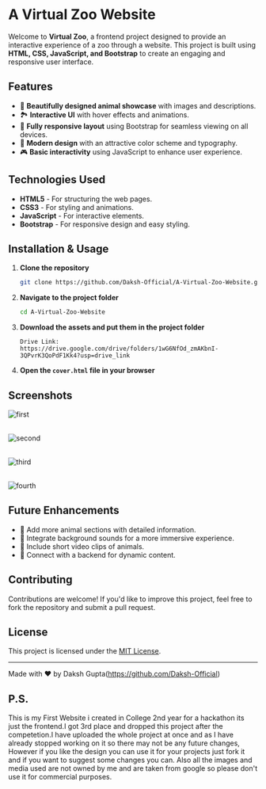 # A Virtual Zoo Website

Welcome to **Virtual Zoo**, a frontend project designed to provide an interactive experience of a zoo through a website. This project is built using **HTML, CSS, JavaScript, and Bootstrap** to create an engaging and responsive user interface.

## Features
- 🦁 **Beautifully designed animal showcase** with images and descriptions.
- 🏞 **Interactive UI** with hover effects and animations.
- 📱 **Fully responsive layout** using Bootstrap for seamless viewing on all devices.
- 🎨 **Modern design** with an attractive color scheme and typography.
- 🎮 **Basic interactivity** using JavaScript to enhance user experience.

## Technologies Used
- **HTML5** - For structuring the web pages.
- **CSS3** - For styling and animations.
- **JavaScript** - For interactive elements.
- **Bootstrap** - For responsive design and easy styling.

## Installation & Usage
1. **Clone the repository**
   ```bash
   git clone https://github.com/Daksh-Official/A-Virtual-Zoo-Website.git
   ```
2. **Navigate to the project folder**
   ```bash
   cd A-Virtual-Zoo-Website
   ```
3. **Download the assets and put them in the project folder**
    ```
    Drive Link: https://drive.google.com/drive/folders/1wG6NfOd_zmAKbnI-3QPvrK3QoPdF1Kk4?usp=drive_link
    ```
4. **Open the `cover.html` file in your browser**

## Screenshots
![first](https://github.com/user-attachments/assets/91198f66-0c67-4c9e-95a0-3ed396d507b8)
<br><br>

![second](https://github.com/user-attachments/assets/67d2835c-1945-47c6-ae75-38046ea5f6bf)
<br><br>

![third](https://github.com/user-attachments/assets/b86d10bd-bd64-486a-b8a5-e713c0e00991)
<br><br>

![fourth](https://github.com/user-attachments/assets/f85dc316-ace0-49c0-8b19-3111e5ef174c)

## Future Enhancements
- 🦉 Add more animal sections with detailed information.
- 🎵 Integrate background sounds for a more immersive experience.
- 🎥 Include short video clips of animals.
- 🔗 Connect with a backend for dynamic content.

## Contributing
Contributions are welcome! If you'd like to improve this project, feel free to fork the repository and submit a pull request.

## License
This project is licensed under the [MIT License](LICENSE).

---
Made with ❤️ by Daksh Gupta(https://github.com/Daksh-Official)

## P.S.
This is my First Website i created in College 2nd year for a hackathon its just the frontend.I got 3rd place and dropped this project after the competetion.I have uploaded the whole project at once and as I have already stopped working on it so there may not be any future changes, However if you like the design you can use it for your projects just fork it and if you want to suggest some changes you can.
Also all the images and media used are not owned by me and are taken from google so please don't use it for commercial purposes.
